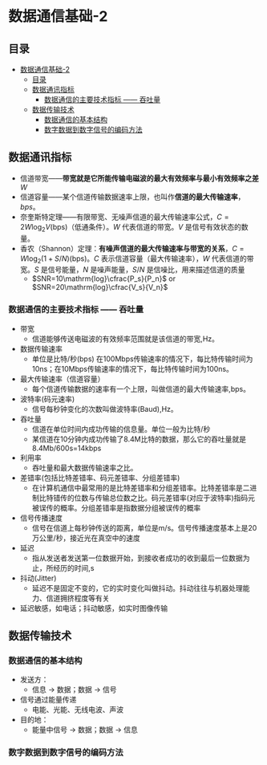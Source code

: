 # 数据通信基础-2

## 目录

- [数据通信基础-2](#数据通信基础-2)
  - [目录](#目录)
  - [数据通讯指标](#数据通讯指标)
    - [数据通信的主要技术指标 —— 吞吐量](#数据通信的主要技术指标--吞吐量)
  - [数据传输技术](#数据传输技术)
    - [数据通信的基本结构](#数据通信的基本结构)
    - [数字数据到数字信号的编码方法](#数字数据到数字信号的编码方法)

## 数据通讯指标

- 信道带宽——**带宽就是它所能传输电磁波的最大有效频率与最小有效频率之差** $W$
- 信道容量——某个信道传输数据速率上限，也叫作**信道的最大传输速率**，$bps$。
- 奈奎斯特定理——有限带宽、无噪声信道的最大传输速率公式，$C=2W\mathrm{log}_2V\mathrm{(bps)}$（低通条件）。$W$ 代表信道的带宽。$V$ 是信号有效状态的数量。
- 香农（Shannon）定理：**有噪声信道的最大传输速率与带宽的关系**，$C=W\mathrm{log}_2(1+S/N)\mathrm{(bps)}$。$C$ 表示信道容量（最大传输速率），$W$ 代表信道的带宽。$S$ 是信号能量，$N$ 是噪声能量，$S/N$ 是信噪比，用来描述信道的质量
  - $SNR=10\mathrm{log}\cfrac{P_s}{P_n}$ or $SNR=20\mathrm{log}\cfrac{V_s}{V_n}$

### 数据通信的主要技术指标 —— 吞吐量

- 带宽
  - 信道能够传送电磁波的有效频率范围就是该信道的带宽,Hz。
- 数据传输速率
  - 单位是比特/秒(bps) 在100Mbps传输速率的情况下，每比特传输时间为 10ns；在10Mbps传输速率的情况下，每比特传输时间为100ns。
- 最大传输速率（信道容量）
  - 每个信道传输数据的速率有一个上限，叫做信道的最大传输速率,bps。
- 波特率(码元速率)
  - 信号每秒钟变化的次数叫做波特率(Baud),Hz。
- 吞吐量
  - 信道在单位时间内成功传输的信息量。单位一般为比特/秒
  - 某信道在10分钟内成功传输了8.4M比特的数据，那么它的吞吐量就是 8.4Mb/600s=14kbps
- 利用率
  - 吞吐量和最大数据传输速率之比。
- 差错率(包括比特差错率、码元差错率、分组差错率)
  - 在计算机通信中最常用的是比特差错率和分组差错率。比特差错率是二进制比特错传的位数与传输总位数之比。码元差错率(对应于波特率)指码元被误传的概率。分组差错率是指数据分组被误传的概率
- 信号传播速度
  - 信号在信道上每秒钟传送的距离，单位是m/s。信号传播速度基本上是20万公里/秒，接近光在真空中的速度
- 延迟
  - 指从发送者发送第一位数据开始，到接收者成功的收到最后一位数据为止，所经历的时间,s
- 抖动(Jitter)
  - 延迟不是固定不变的，它的实时变化叫做抖动。抖动往往与机器处理能力、信道拥挤程度等有关
- 延迟敏感，如电话；抖动敏感，如实时图像传输

## 数据传输技术

### 数据通信的基本结构

- 发送方：
  - 信息 -> 数据；数据 -> 信号
- 信号通过能量传递
  - 电能、光能、无线电波、声波
- 目的地：
  - 能量中信号 -> 数据；数据 -> 信息

### 数字数据到数字信号的编码方法
